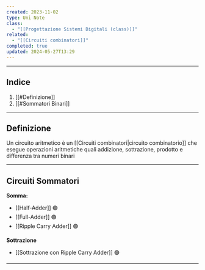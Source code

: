 ```yaml
---
created: 2023-11-02
type: Uni Note
class:
  - "[[Progettazione Sistemi Digitali (class)]]"
related:
  - "[[Circuiti combinatori]]"
completed: true
updated: 2024-05-27T13:29
---
```

---
## Indice
1. [[#Definizione]]
2. [[#Sommatori Binari]]

---
## Definizione
Un circuito aritmetico è un [[Circuiti combinatori|circuito combinatorio]] che esegue operazioni aritmetiche quali addizione, sottrazione, prodotto e differenza tra numeri binari

---
## Circuiti Sommatori 
**Somma:**
- [[Half-Adder]] 🟢
- [[Full-Adder]] 🟢
- [[Ripple Carry Adder]] 🟢

**Sottrazione**
- [[Sottrazione con Ripple Carry Adder]] 🟢

---- 
